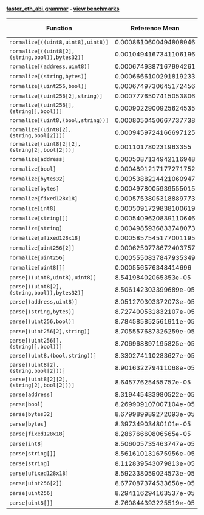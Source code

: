 #### [faster_eth_abi.grammar](https://github.com/BobTheBuidler/faster-eth-abi/blob/master/faster_eth_abi/grammar.py) - [view benchmarks](https://github.com/BobTheBuidler/faster-eth-abi/blob/master/benchmarks/test_grammar_benchmarks.py)

| Function | Reference Mean | Faster Mean | % Change | Speedup (%) | x Faster | Faster |
|----------|---------------|-------------|----------|-------------|----------|--------|
| `normalize[((uint8,uint8),uint8)]` | 0.0008610600494808946 | 0.000729330121034881 | 15.30% | 18.06% | 1.18x | ✅ |
| `normalize[((uint8[2],(string,bool)),bytes32)]` | 0.0010494167341106196 | 0.0009180477446034915 | 12.52% | 14.31% | 1.14x | ✅ |
| `normalize[(address,uint8)]` | 0.0006749387167994261 | 0.0005487464745970276 | 18.70% | 23.00% | 1.23x | ✅ |
| `normalize[(string,bytes)]` | 0.0006666100291819233 | 0.0005262177192412864 | 21.06% | 26.68% | 1.27x | ✅ |
| `normalize[(uint256,bool)]` | 0.0006749730645172456 | 0.0005445759405829307 | 19.32% | 23.94% | 1.24x | ✅ |
| `normalize[(uint256[2],string)]` | 0.0007776507415053806 | 0.0006367932057060667 | 18.11% | 22.12% | 1.22x | ✅ |
| `normalize[(uint256[],(string[],bool))]` | 0.0009022900925624535 | 0.0007776451752996731 | 13.81% | 16.03% | 1.16x | ✅ |
| `normalize[(uint8,(bool,string))]` | 0.0008050450667737738 | 0.0006832560739466026 | 15.13% | 17.82% | 1.18x | ✅ |
| `normalize[(uint8[2],(string,bool[2]))]` | 0.0009459724166697125 | 0.0008407603278125398 | 11.12% | 12.51% | 1.13x | ✅ |
| `normalize[(uint8[2][2],(string[2],bool[2]))]` | 0.001101780231963355 | 0.000976481410027196 | 11.37% | 12.83% | 1.13x | ✅ |
| `normalize[address]` | 0.0005087134942116948 | 0.00037221264006346996 | 26.83% | 36.67% | 1.37x | ✅ |
| `normalize[bool]` | 0.0004891217177271752 | 0.00035350188376548174 | 27.73% | 38.36% | 1.38x | ✅ |
| `normalize[bytes32]` | 0.0005388214421060947 | 0.00040687763043705823 | 24.49% | 32.43% | 1.32x | ✅ |
| `normalize[bytes]` | 0.0004978005939555015 | 0.00037535694396468954 | 24.60% | 32.62% | 1.33x | ✅ |
| `normalize[fixed128x18]` | 0.0005753805318889773 | 0.0004541414696369817 | 21.07% | 26.70% | 1.27x | ✅ |
| `normalize[int8]` | 0.0005091729838100619 | 0.00036961951225827173 | 27.41% | 37.76% | 1.38x | ✅ |
| `normalize[string[]]` | 0.0005409620839110646 | 0.0004090809065813731 | 24.38% | 32.24% | 1.32x | ✅ |
| `normalize[string]` | 0.0004985936833748073 | 0.0003627198022668507 | 27.25% | 37.46% | 1.37x | ✅ |
| `normalize[ufixed128x18]` | 0.0005857545177001195 | 0.00047416839063141005 | 19.05% | 23.53% | 1.24x | ✅ |
| `normalize[uint256[2]]` | 0.0006250778672403757 | 0.0004882253137835454 | 21.89% | 28.03% | 1.28x | ✅ |
| `normalize[uint256]` | 0.0005550837847935349 | 0.00040723143598459796 | 26.64% | 36.31% | 1.36x | ✅ |
| `normalize[uint8[]]` | 0.000556576348414696 | 0.0004291905396062953 | 22.89% | 29.68% | 1.30x | ✅ |
| `parse[((uint8,uint8),uint8)]` | 8.54198402065353e-05 | 8.566870670714889e-05 | -0.29% | -0.29% | 1.00x | ❌ |
| `parse[((uint8[2],(string,bool)),bytes32)]` | 8.506142303399689e-05 | 8.686267871521559e-05 | -2.12% | -2.07% | 0.98x | ❌ |
| `parse[(address,uint8)]` | 8.051270303372073e-05 | 8.603055712086729e-05 | -6.85% | -6.41% | 0.94x | ❌ |
| `parse[(string,bytes)]` | 8.727400531832107e-05 | 8.418826967604876e-05 | 3.54% | 3.67% | 1.04x | ✅ |
| `parse[(uint256,bool)]` | 8.784585852561911e-05 | 8.274003465125928e-05 | 5.81% | 6.17% | 1.06x | ✅ |
| `parse[(uint256[2],string)]` | 8.705557687326259e-05 | 8.495112353691219e-05 | 2.42% | 2.48% | 1.02x | ✅ |
| `parse[(uint256[],(string[],bool))]` | 8.706968897195825e-05 | 8.86018882370852e-05 | -1.76% | -1.73% | 0.98x | ❌ |
| `parse[(uint8,(bool,string))]` | 8.330274110283627e-05 | 8.547871288805475e-05 | -2.61% | -2.55% | 0.97x | ❌ |
| `parse[(uint8[2],(string,bool[2]))]` | 8.901632279411068e-05 | 9.141668713822962e-05 | -2.70% | -2.63% | 0.97x | ❌ |
| `parse[(uint8[2][2],(string[2],bool[2]))]` | 8.64577625455757e-05 | 8.477191340875548e-05 | 1.95% | 1.99% | 1.02x | ✅ |
| `parse[address]` | 8.319445433980522e-05 | 8.157377404479057e-05 | 1.95% | 1.99% | 1.02x | ✅ |
| `parse[bool]` | 8.269909107007104e-05 | 8.419980761840307e-05 | -1.81% | -1.78% | 0.98x | ❌ |
| `parse[bytes32]` | 8.679989989272093e-05 | 8.661775889448697e-05 | 0.21% | 0.21% | 1.00x | ✅ |
| `parse[bytes]` | 8.39734903480101e-05 | 8.074260859695734e-05 | 3.85% | 4.00% | 1.04x | ✅ |
| `parse[fixed128x18]` | 8.28676660806565e-05 | 8.476082445572932e-05 | -2.28% | -2.23% | 0.98x | ❌ |
| `parse[int8]` | 8.506005735463747e-05 | 8.219068733109148e-05 | 3.37% | 3.49% | 1.03x | ✅ |
| `parse[string[]]` | 8.561610131675956e-05 | 8.656200496991025e-05 | -1.10% | -1.09% | 0.99x | ❌ |
| `parse[string]` | 8.112839543079813e-05 | 8.072344883180884e-05 | 0.50% | 0.50% | 1.01x | ✅ |
| `parse[ufixed128x18]` | 8.592338059024573e-05 | 8.618901111166218e-05 | -0.31% | -0.31% | 1.00x | ❌ |
| `parse[uint256[2]]` | 8.677087374533658e-05 | 8.480359539100216e-05 | 2.27% | 2.32% | 1.02x | ✅ |
| `parse[uint256]` | 8.294116294163537e-05 | 7.857472177178886e-05 | 5.26% | 5.56% | 1.06x | ✅ |
| `parse[uint8[]]` | 8.760844393225519e-05 | 8.359429731554443e-05 | 4.58% | 4.80% | 1.05x | ✅ |
